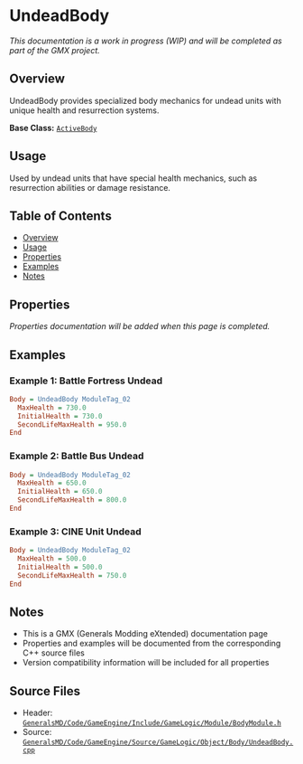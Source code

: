 # UndeadBody

*This documentation is a work in progress (WIP) and will be completed as part of the GMX project.*

## Overview

UndeadBody provides specialized body mechanics for undead units with unique health and resurrection systems.

**Base Class:** [`ActiveBody`](../../GeneralsMD/Code/GameEngine/Include/GameLogic/Module/ActiveBody.h)

## Usage

Used by undead units that have special health mechanics, such as resurrection abilities or damage resistance.

## Table of Contents

- [Overview](#overview)
- [Usage](#usage)
- [Properties](#properties)
- [Examples](#examples)
- [Notes](#notes)

## Properties

*Properties documentation will be added when this page is completed.*

## Examples

### Example 1: Battle Fortress Undead
```ini
Body = UndeadBody ModuleTag_02
  MaxHealth = 730.0
  InitialHealth = 730.0
  SecondLifeMaxHealth = 950.0
End
```

### Example 2: Battle Bus Undead
```ini
Body = UndeadBody ModuleTag_02
  MaxHealth = 650.0
  InitialHealth = 650.0
  SecondLifeMaxHealth = 800.0
End
```

### Example 3: CINE Unit Undead
```ini
Body = UndeadBody ModuleTag_02
  MaxHealth = 500.0
  InitialHealth = 500.0
  SecondLifeMaxHealth = 750.0
End
```

## Notes

- This is a GMX (Generals Modding eXtended) documentation page
- Properties and examples will be documented from the corresponding C++ source files
- Version compatibility information will be included for all properties

## Source Files

- Header: [`GeneralsMD/Code/GameEngine/Include/GameLogic/Module/BodyModule.h`](../../GeneralsMD/Code/GameEngine/Include/GameLogic/Module/BodyModule.h)
- Source: [`GeneralsMD/Code/GameEngine/Source/GameLogic/Object/Body/UndeadBody.cpp`](../../GeneralsMD/Code/GameEngine/Source/GameLogic/Object/Body/UndeadBody.cpp)
